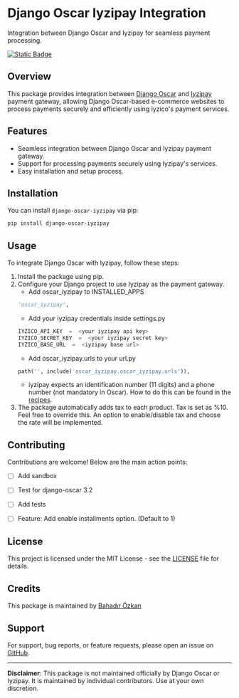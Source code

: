 # Django Oscar Iyzipay Integration

Integration between Django Oscar and Iyzipay for seamless payment processing.

[![Static Badge](https://img.shields.io/badge/pypi-v1.0.1-blue)](https://pypi.org/project/django-oscar-iyzipay/)

## Overview

This package provides integration between [Django Oscar](https://github.com/django-oscar/django-oscar) and [Iyzipay](https://github.com/iyzico/iyzipay-python) payment gateway, allowing Django Oscar-based e-commerce websites to process payments securely and efficiently using iyzico's payment services.

## Features

- Seamless integration between Django Oscar and Iyzipay payment gateway.
- Support for processing payments securely using Iyzipay's services.
- Easy installation and setup process.

## Installation

You can install `django-oscar-iyzipay` via pip:

```bash
pip install django-oscar-iyzipay
```

## Usage

To integrate Django Oscar with Iyzipay, follow these steps:

1.  Install the package using pip.
2.  Configure your Django project to use Iyzipay as the payment gateway.
	- Add oscar_iyzipay to INSTALLED_APPS
	```python
	'oscar_iyzipay',
	```
	- Add your iyzipay credentials inside settings.py
	```python
	IYZICO_API_KEY  =  <your iyzipay api key>
	IYZICO_SECRET_KEY  =  <your iyzipay secret key>
	IYZICO_BASE_URL  =  <iyzipay base url>
	```
	- Add oscar_iyzipay.urls to your url.py
	```python
	path('', include('oscar_iyzipay.oscar_iyzipay.urls')),
	```
	- iyzipay expects an identification number (11 digits) and a phone number (not mandatory in Oscar). How to do this can be found in the [recipes](https://github.com/bahadirozkan/django-oscar-iyzipay/tree/main/documentation/recipes.py).
3.	The package automatically adds tax to each product. Tax is set as %10. Feel free to override this. An option to enable/disable tax and choose the rate will be implemented.


## Contributing

Contributions are welcome! Below are the main action points:

- [ ] Add sandbox
- [ ] Test for django-oscar 3.2
- [ ] Add tests
- [ ] Feature: Add enable installments option. (Default to 1)


## License

This project is licensed under the MIT License - see the [LICENSE](https://github.com/bahadirozkan/django-oscar-iyzipay/blob/main/LICENSE) file for details.

## Credits

This package is maintained by [Bahadır Özkan](https://github.com/bahadirozkan)

## Support

For support, bug reports, or feature requests, please open an issue on [GitHub](https://github.com/bahadirozkan/django-oscar-iyzipay/issues).

----------

**Disclaimer**: This package is not maintained officially by Django Oscar or Iyzipay. It is maintained by individual contributors. Use at your own discretion.
